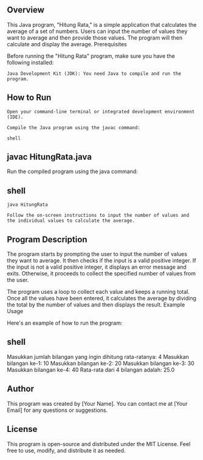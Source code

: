 ## Overview

This Java program, "Hitung Rata," is a simple application that calculates the average of a set of numbers. Users can input the number of values they want to average and then provide those values. The program will then calculate and display the average.
Prerequisites

Before running the "Hitung Rata" program, make sure you have the following installed:

    Java Development Kit (JDK): You need Java to compile and run the program.
## How to Run

    Open your command-line terminal or integrated development environment (IDE).

    Compile the Java program using the javac command:

    shell

## javac HitungRata.java

Run the compiled program using the java command:

## shell

    java HitungRata

    Follow the on-screen instructions to input the number of values and the individual values to calculate the average.

## Program Description

The program starts by prompting the user to input the number of values they want to average. It then checks if the input is a valid positive integer. If the input is not a valid positive integer, it displays an error message and exits. Otherwise, it proceeds to collect the specified number of values from the user.

The program uses a loop to collect each value and keeps a running total. Once all the values have been entered, it calculates the average by dividing the total by the number of values and then displays the result.
Example Usage

Here's an example of how to run the program:
## shell

Masukkan jumlah bilangan yang ingin dihitung rata-ratanya: 4
Masukkan bilangan ke-1: 10
Masukkan bilangan ke-2: 20
Masukkan bilangan ke-3: 30
Masukkan bilangan ke-4: 40
Rata-rata dari 4 bilangan adalah: 25.0

## Author

This program was created by [Your Name]. You can contact me at [Your Email] for any questions or suggestions.
## License

This program is open-source and distributed under the MIT License. Feel free to use, modify, and distribute it as needed.